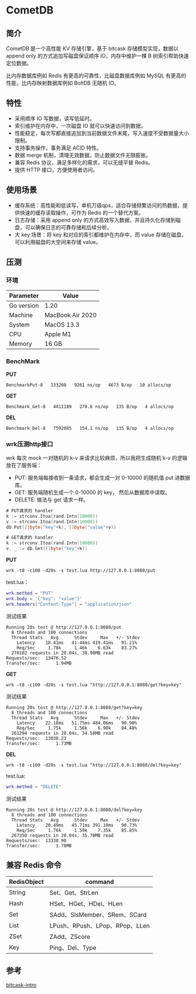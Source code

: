 # CometDB

## 简介

CometDB 是一个高性能 KV 存储引擎，基于 bitcask 存储模型实现，数据以 append only 的方式追加写磁盘保证顺序 IO，内存中维护一棵 B 树索引帮助快速定位数据。

比内存数据库例如 Redis 有更高的可靠性，比磁盘数据库例如 MySQL 有更高的性能，比内存映射数据库例如 BoltDB 无随机 IO。

## 特性

- 采用顺序 IO 写数据，读写低延时。
- 索引维护在内存中，一次磁盘 IO 就可以快速访问到数据。
- 性能稳定，每次写都直接追加到当前数据文件末尾，写入速度不受数据量大小限制。
- 支持事务操作，事务满足 ACID 特性。
- 数据 merge 机制，清理无效数据，防止数据文件无限膨胀。
- 兼容 Redis 协议，满足多样化的需求，可以无缝平替 Redis。
- 提供 HTTP 接口，方便使用者访问。

## 使用场景

- 缓存系统：高性能和低读写，单机万级qps，适合存储频繁访问的热数据，提供快速的缓存读取操作，可作为 Redis 的一个替代方案。
- 日志存储：采用 append only 的方式高效写入数据，并且持久化存储到磁盘，可以确保日志的可靠存储和后续分析。
- 大 key 场景：将 key 和对应的索引都维护在内存中，而 value 存储在磁盘，可以利用磁盘的大空间来存储 value。

## 压测

### 环境

| Parameter  | Value            |
|------------|------------------|
| Go version | 1.20             |
| Machine    | MacBook Air 2020 |
| System     | MacOS 13.3       |
| CPU        | Apple M1         |
| Memory     | 16 GB            |

### BenchMark

**PUT**

```
BenchmarkPut-8   133208   9261 ns/op   4673 B/op   10 allocs/op
```

**GET**

```
Benchmark_Get-8   4411189   278.6 ns/op   135 B/op   4 allocs/op
```

**DEL**

```
Benchmark_Del-8   7592085   154.1 ns/op   135 B/op   4 allocs/op
```

### wrk压测http接口

wrk 每次 mock 一对随机的 k-v 来请求比较麻烦，所以我把生成随机 k-v 的逻辑放在了服务端：

- PUT: 服务端每接收到一条请求，都会生成一对 0-10000 的随机值 put 进数据库。
- GET: 服务端随机生成一个 0-10000 的 key， 然后从数据库中读取。
- DELETE: 做法与 get 请求一样。

```go
# PUT请求的 handler
k := strconv.Itoa(rand.Intn(10000))
v := strconv.Itoa(rand.Intn(10000))
db.Put([]byte("key"+k), []byte("value"+v))

# GET请求的 handler
k := strconv.Itoa(rand.Intn(10000))
v, _ := db.Get([]byte("key"+k))
```

**PUT**

```
wrk -t8 -c100 -d20s -s test.lua http://127.0.0.1:8080/put
```

test.lua：
```lua
wrk.method = "PUT"
wrk.body = '{"key": "value"}'
wrk.headers["Content-Type"] = "application/json"
```

测试结果
```
Running 20s test @ http://127.0.0.1:8080/put
  8 threads and 100 connections
  Thread Stats   Avg      Stdev     Max   +/- Stdev
    Latency    18.41ms   41.44ms 419.41ms   91.21%
    Req/Sec     1.78k     1.46k    6.63k    83.27%
  270102 requests in 20.04s, 38.90MB read
Requests/sec:  13476.52
Transfer/sec:      1.94MB
```

**GET**

```
wrk -t8 -c100 -d20s -s test.lua "http://127.0.0.1:8080/get?key=key"
```

测试结果
```
Running 20s test @ http://127.0.0.1:8080/get?key=key
  8 threads and 100 connections
  Thread Stats   Avg      Stdev     Max   +/- Stdev
    Latency    22.18ms   51.75ms 484.06ms   90.90%
    Req/Sec     1.75k     1.56k    6.90k    84.48%
  261294 requests in 20.04s, 34.58MB read
Requests/sec:  13038.23
Transfer/sec:      1.73MB
```

**DEL**

```
wrk -t8 -c100 -d20s -s test.lua "http://127.0.0.1:8080/del?key=key"
```

test.lua:
```lua
wrk.method = "DELETE"
```

测试结果
```
Running 20s test @ http://127.0.0.1:8080/del?key=key
  8 threads and 100 connections
  Thread Stats   Avg      Stdev     Max   +/- Stdev
    Latency    20.49ms   45.71ms 391.10ms   90.73%
    Req/Sec     1.76k     1.59k    7.35k    85.85%
  267350 requests in 20.04s, 35.70MB read
Requests/sec:  13338.90
Transfer/sec:      1.78MB
```

## 兼容 Redis 命令
| RedisObject | command     |
|-------------|-------------|
| String      | Set、Get、StrLen |
| Hash        | HSet、HGet、HDel、HLen |
| Set         | SAdd、SIsMember、SRem、SCard |
| List        | LPush、RPush、LPop、RPop、LLen |
| ZSet        | ZAdd、ZScore |
| Key         | Ping、Del、Type |

## 参考
[bitcask-intro](https://riak.com/assets/bitcask-intro.pdf)